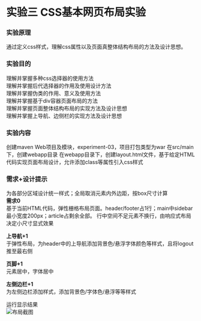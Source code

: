 # 实验三 CSS基本网页布局实验
### 实验原理
通过定义css样式，理解css属性以及页面真整体结构布局的方法及设计思想。
### 实验目的
理解并掌握多种css选择器的使用方法  
理解并掌握后代选择器的作用及使用设计方法  
理解并掌握伪类的作用、意义及使用方法  
理解并掌握基于div容器页面布局的方法  
理解并掌握页面整体结构布局的实现方法及设计思想  
理解并掌握上导航、边侧栏的实现方法及设计思想  

### 实验内容
创建maven Web项目及模块，experiment-03，项目打包类型为war
在src/main下，创建webapp目录
在webapp目录下，创建layout.html文件，基于给定HTML代码实现页面布局设计，允许添加class等属性引入css样式

### 需求+设计提示 
为各部分区域设计统一样式；全局取消元素内外边距，按box尺寸计算   
**需求0**  
基于当前HTML代码，弹性栅格布局页面。header/footer占1行；main中sidebar最小宽度200px；article占剩余全部。
行中空间不足元素不换行，由响应式布局决定小尺寸显式效果

**上导航+1**  
于弹性布局，为header中的上导航添加背景色/悬浮字体颜色等样式，且将logout推至最右侧

**页脚+1**  
元素居中，字体居中

**左侧边栏+1**  
为左侧边栏添加样式，添加背景色/字体色/悬浮等等样式

运行显示结果  
![布局截图](./asserts/layout.PNG)